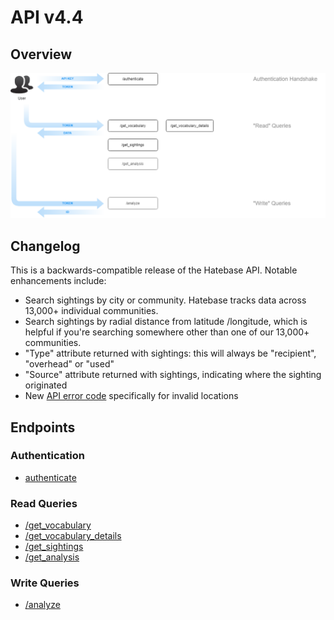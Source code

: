 # API v4.4

## Overview

<img src="diagram.png">

## Changelog

This is a backwards-compatible release of the Hatebase API. Notable enhancements include:

- Search sightings by city or community. Hatebase tracks data across 13,000+ individual communities.
- Search sightings by radial distance from latitude /longitude, which is helpful if you're searching somewhere other than one of our 13,000+ communities.
- "Type" attribute returned with sightings: this will always be "recipient", "overhead" or "used"
- "Source" attribute returned with sightings, indicating where the sighting originated
- New [API error code](https://hatebase.org/api_error_codes) specifically for invalid locations

## Endpoints

### Authentication

- [authenticate](authenticate.md)

### Read Queries

- [/get_vocabulary](get_vocabulary.md)
- [/get_vocabulary_details](get_vocabulary_details.md)
- [/get_sightings](get_sightings.md)
- [/get_analysis](get_analysis.md)

### Write Queries

- [/analyze](analyze.md)
